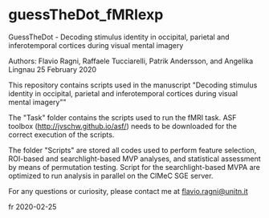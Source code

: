 # guessTheDot_fMRIexp

GuessTheDot - Decoding stimulus identity in occipital, parietal and inferotemporal cortices during visual mental imagery

Authors: Flavio Ragni, Raffaele Tucciarelli, Patrik Andersson, and Angelika Lingnau
25 February 2020

This repository contains scripts used in the manuscript
"Decoding stimulus identity in occipital, parietal and inferotemporal cortices 
during visual mental imagery""

The "Task" folder contains the scripts used to run the fMRI task. ASF toolbox (http://jvschw.github.io/asf/) needs to be downloaded for the correct execution of the scripts.

The folder "Scripts" are stored all codes used to perform feature selection, ROI-based and searchlight-based MVP analyses, and statistical assessment by means of permutation testing. Script for the searchlight-based MVPA are optimized to run analysis in parallel on the CIMeC SGE server.

For any questions or curiosity, please contact me at flavio.ragni@unitn.it

fr 2020-02-25
